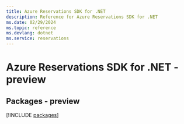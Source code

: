 ```yaml
---
title: Azure Reservations SDK for .NET
description: Reference for Azure Reservations SDK for .NET
ms.date: 02/29/2024
ms.topic: reference
ms.devlang: dotnet
ms.service: reservations
---
```

# Azure Reservations SDK for .NET - preview
## Packages - preview
[!INCLUDE [packages](reservations-index.md)]